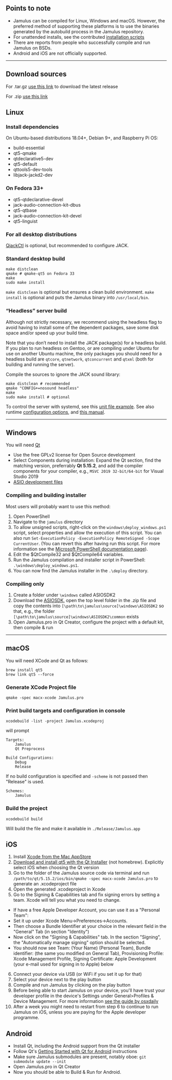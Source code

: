 ## Points to note

- Jamulus can be compiled for Linux, Windows and macOS. However, the preferred method of supporting these platforms is to use the binaries generated by the autobuild process in the Jamulus repository.
- For unattended installs, see the contributed [installation scripts](https://github.com/jamulussoftware/installscripts)
- There are reports from people who successfully compile and run Jamulus on BSDs.
- Android and iOS are not officially supported.

---

## Download sources

For .tar.gz [use this link](https://github.com/jamulussoftware/jamulus/archive/latest.tar.gz) to download the latest release

For .zip [use this link](https://github.com/jamulussoftware/jamulus/archive/latest.zip)

## Linux

### Install dependencies

On Ubuntu-based distributions 18.04+, Debian 9+, and Raspberry Pi OS:

- build-essential
- qt5-qmake
- qtdeclarative5-dev
- qt5-default
- qttools5-dev-tools
- libjack-jackd2-dev

### On Fedora 33+

- qt5-qtdeclarative-devel
- jack-audio-connection-kit-dbus
- qt5-qtbase
- jack-audio-connection-kit-devel
- qt5-linguist

### For all desktop distributions

[QjackCtl](https://qjackctl.sourceforge.io/) is optional, but recommended to configure JACK.

### Standard desktop build

```shell
make distclean
qmake # qmake-qt5 on Fedora 33
make
sudo make install
```

`make distclean` is optional but ensures a clean build environment. `make install` is optional and puts the Jamulus binary into `/usr/local/bin`.

### “Headless” server build

Although not strictly necessary, we recommend using the headless flag to avoid having to install some of the dependent packages, save some disk space and/or speed up your build time.

Note that you don’t need to install the JACK package(s) for a headless build. If you plan to run headless on Gentoo, or are compiling under Ubuntu for use on another Ubuntu machine, the only packages you should need for a headless build are `qtcore`, `qtnetwork`, `qtconcurrent` and `qtxml` (both for building and running the server).

Compile the sources to ignore the JACK sound library:

```shell
make distclean # recommended
qmake "CONFIG+=nosound headless"
make
sudo make install # optional
```

To control the server with systemd, see this [unit file example](https://github.com/jamulussoftware/jamulus/blob/master/distributions/debian/jamulus-headless.service). See also runtime [configuration options](https://jamulus.io/wiki/Running-a-Server#command-line-options), and [this manual](https://jamulus.io/wiki/Server-Linux).

---

## Windows

You will need [Qt](https://www.qt.io/download)

- Use the free GPLv2 license for Open Source development
- Select Components during installation: Expand the Qt section, find the matching version, preferrably **Qt 5.15.2**, and add the compiler components for your compiler, e.g., `MSVC 2019 32-bit/64-bit` for Visual Studio 2019
- [ASIO development files](https://www.steinberg.net/en/company/developer.html)

### Compiling and building installer

Most users will probably want to use this method:

1. Open PowerShell
1. Navigate to the `jamulus` directory
1. To allow unsigned scripts, right-click on the `windows\deploy_windows.ps1` script, select properties and allow the execution of this script. You can also run `Set-ExecutionPolicy -ExecutionPolicy RemoteSigned -Scope CurrentUser`. (You can revert this after having run this script. For more information see the [Microsoft PowerShell documentation page](https://docs.microsoft.com/en-us/powershell/module/microsoft.powershell.security/set-executionpolicy)).
1. Edit the $QtCompile32 and $QtCompile64 variables.
1. Run the Jamulus compilation and installer script in PowerShell: `.\windows\deploy_windows.ps1`.
1. You can now find the Jamulus installer in the `.\deploy` directory.

### Compiling only

1. Create a folder under `\windows` called ASIOSDK2
1. Download the [ASIOSDK](https://www.steinberg.net/asiosdk), open the top level folder in the .zip file and copy the contents into `[\path\to\jamulus\source]\windows\ASIOSDK2` so that, e.g., the folder `[\path\to\jamulus\source]\windows\ASIOSDK2\common` exists
1. Open Jamulus.pro in Qt Creator, configure the project with a default kit, then compile & run

---

## macOS

You will need XCode and Qt as follows:

```shell
brew install qt5
brew link qt5 --force
```

### Generate XCode Project file

`qmake -spec macx-xcode Jamulus.pro`

### Print build targets and configuration in console

`xcodebuild -list -project Jamulus.xcodeproj`

will prompt

```shell
Targets:
    Jamulus
    Qt Preprocess

Build Configurations:
    Debug
    Release
```

If no build configuration is specified and `-scheme` is not passed then "Release" is used.

```shell
Schemes:
    Jamulus
```

### Build the project

`xcodebuild build`

Will build the file and make it available in `./Release/Jamulus.app`

## iOS

1. Install [Xcode from the Mac AppStore](https://apps.apple.com/us/app/xcode/id497799835?mt=12)
2. [Download and install qt5 with the Qt Installer](https://www.qt.io/download) (not homebrew). Explicitly select iOS when choosing the Qt version
3. Go to the folder of the Jamulus source code via terminal and run `/path/to/qt/5.15.2/ios/bin/qmake -spec macx-xcode Jamulus.pro` to generate an .xcodeproject file
4. Open the generated .xcodeproject in Xcode
5. Go to the Signing & Capabilities tab and fix signing errors by setting a team. Xcode will tell you what you need to change.

- If have a free Apple Developer Account, you can use it as a "Personal Team":
- Set it up under Xcode Menu->Preferences->Accounts.
- Then choose a Bundle Identifier at your choice in the relevant field in the "General" Tab (in section "Identity")
- Now click on the "Signing & Capabilities" tab. In the section "Signing", the "Automatically manage signing" option should be selected.
- You should now see Team: (Your Name) (Personal Team), Bundle identifier: (the same you modified on General Tab), Provisioning Profile: Xcode Management Profile, Signing Certificate: Apple Development (your e-mail used for signing in to Apple) below

6. Connect your device via USB (or WiFi if you set it up for that)
7. Select your device next to the play button
8. Compile and run Jamulus by clicking on the play button
9. Before being able to start Jamulus on your device, you'll have trust your developer profile in the device's Settings under General>Profiles & Device Management. For more information [see the guide by osxdaily](https://osxdaily.com/2021/05/07/how-to-trust-an-app-on-iphone-ipad-to-fix-untrusted-developer-message/)
10. After a week you might need to restart from step 6 to continue to run Jamulus on iOS, unless you are paying for the Apple developer programme.

## Android

- Install Qt, including the Android support from the Qt installer
- Follow Qt's [Getting Started with Qt for Android](https://doc.qt.io/qt-5/android-getting-started.html) instructions
- Make sure Jamulus submodules are present, notably oboe:
  `git submodule update --init`
- Open Jamulus.pro in Qt Creator
- Now you should be able to Build & Run for Android.
